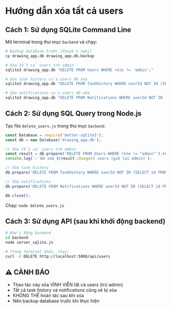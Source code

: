 # Hướng dẫn xóa tất cả users

## Cách 1: Sử dụng SQLite Command Line

Mở terminal trong thư mục `backend` và chạy:

```bash
# Backup database trước (khuyến nghị)
cp drawing_app.db drawing_app.db.backup

# Xóa tất cả users trừ admin
sqlite3 drawing_app.db "DELETE FROM Users WHERE role != 'admin';"

# Xóa task history của users đã xóa
sqlite3 drawing_app.db "DELETE FROM TaskHistory WHERE userId NOT IN (SELECT id FROM Users);"

# Xóa notifications của users đã xóa
sqlite3 drawing_app.db "DELETE FROM Notifications WHERE userId NOT IN (SELECT id FROM Users);"
```

## Cách 2: Sử dụng SQL Query trong Node.js

Tạo file `delete_users.js` trong thư mục `backend`:

```javascript
const Database = require('better-sqlite3');
const db = new Database('drawing_app.db');

// Xóa tất cả users trừ admin
const result = db.prepare('DELETE FROM Users WHERE role != "admin"').run();
console.log(`✅ Đã xóa ${result.changes} users (giữ lại admin)`);

// Xóa task history
db.prepare('DELETE FROM TaskHistory WHERE userId NOT IN (SELECT id FROM Users)').run();

// Xóa notifications
db.prepare('DELETE FROM Notifications WHERE userId NOT IN (SELECT id FROM Users)').run();

db.close();
```

Chạy: `node delete_users.js`

## Cách 3: Sử dụng API (sau khi khởi động backend)

```bash
# Khởi động backend
cd backend
node server_sqlite.js

# Trong terminal khác, chạy:
curl -X DELETE http://localhost:5000/api/users
```

## ⚠️ CẢNH BÁO

- Thao tác này xóa VĨNH VIỄN tất cả users (trừ admin)
- Tất cả task history và notifications cũng sẽ bị xóa
- KHÔNG THỂ hoàn tác sau khi xóa
- Nên backup database trước khi thực hiện





